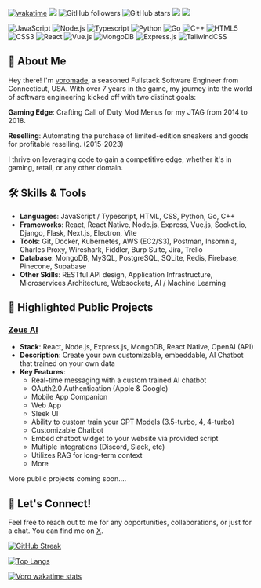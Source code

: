 [![wakatime](https://wakatime.com/badge/user/6cc5e79b-d43f-456f-8991-5f21bc14998e.svg)](https://wakatime.com/@6cc5e79b-d43f-456f-8991-5f21bc14998e)
![](https://komarev.com/ghpvc/?username=voromade&color=green)
![GitHub followers](https://img.shields.io/github/followers/voromade?style=social)
![GitHub stars](https://img.shields.io/github/stars/voromade?style=social)
![](https://img.shields.io/twitter/follow/voromade)
![](https://dcbadge.vercel.app/api/shield/332981581792935946)

<p>
  <img alt="JavaScript" src="https://img.shields.io/badge/-JavaScript-black?style=flat-square&logo=javascript&logoColor=0eff8e" />
  <img alt="Node.js" src="https://img.shields.io/badge/-Node.js-black?style=flat-square&logo=Node.js&logoColor=0eff8e" />
  <img alt="Typescript" src="https://img.shields.io/badge/-TypeScript-black?style=flat-square&logo=typescript&logoColor=0eff8e" />
  <img alt="Python" src="https://img.shields.io/badge/-Python-black?style=flat-square&logo=Python&logoColor=0eff8e" />
  <img alt="Go" src="https://img.shields.io/badge/-Go-black?style=flat-square&logo=go&logoColor=0eff8e" />
  <img alt="C++" src="https://img.shields.io/badge/C++-black?style=flat-square&logo=C%2B%2B&logoColor=0eff8e" />
  <img alt="HTML5" src="https://img.shields.io/badge/-HTML5-black?style=flat-square&logo=html5&logoColor=0eff8e" />
  <img alt="CSS3" src="https://img.shields.io/badge/-CSS3-black?style=flat-square&logo=css3&logoColor=0eff8e" />
  <img alt="React" src="https://img.shields.io/badge/-React-black?style=flat-square&logo=react&logoColor=0eff8e" />
  <img alt="Vue.js" src="https://img.shields.io/badge/-Vue.js-black?style=flat-square&logo=vue.js&logoColor=0eff8e" />
  <img alt="MongoDB" src="https://img.shields.io/badge/-MongoDB-black?style=flat-square&logo=mongodb&logoColor=0eff8e" />
  <img alt="Express.js" src="https://img.shields.io/badge/-Express.js-black?style=flat-square&logo=express&logoColor=0eff8e" />
  <img alt="TailwindCSS" src="https://img.shields.io/badge/-tailwindcss-black?style=flat-square&logo=tailwindcss&logoColor=0eff8e" />
</p>

<!-- <img align="center" src="https://media.discordapp.net/attachments/1187784554338058323/1196501287978672250/banner.png?ex=65f87528&is=65e60028&hm=6ee24bf6e3a7e86b853849b721865b723aad39d31646bcc894f7dd6eb52090ec&=&format=webp&quality=lossless&width=777&height=102" /> -->

## 👋 About Me

Hey there! I'm [voromade](https://devante.dev), a seasoned Fullstack Software Engineer from Connecticut, USA. With over 7 years in the game, my journey into the world of software engineering kicked off with two distinct goals:

**Gaming Edge**: Crafting Call of Duty Mod Menus for my JTAG from 2014 to 2018.

**Reselling**: Automating the purchase of limited-edition sneakers and goods for profitable reselling. (2015-2023)

I thrive on leveraging code to gain a competitive edge, whether it's in gaming, retail, or any other domain.

## 🛠 Skills & Tools

- **Languages**: JavaScript / Typescript, HTML, CSS, Python, Go, C++
- **Frameworks**: React, React Native, Node.js, Express, Vue.js, Socket.io, Django, Flask, Next.js, Electron, Vite
- **Tools**: Git, Docker, Kubernetes, AWS (EC2/S3), Postman, Insomnia, Charles Proxy, Wireshark, Fiddler, Burp Suite, Jira, Trello
- **Database**: MongoDB, MySQL, PostgreSQL, SQLite, Redis, Firebase, Pinecone, Supabase
- **Other Skills**: RESTful API design, Application Infrastructure, Microservices Architecture, Websockets, AI / Machine Learning

## 🌟 Highlighted Public Projects

### [Zeus AI](https://askzeus.gg)

- **Stack**: React, Node.js, Express.js, MongoDB, React Native, OpenAI (API)
- **Description**: Create your own customizable, embeddable, AI Chatbot that trained on your own data
- **Key Features**:
  - Real-time messaging with a custom trained AI chatbot
  - OAuth2.0 Authentication (Apple & Google)
  - Mobile App Companion
  - Web App
  - Sleek UI
  - Ability to custom train your GPT Models (3.5-turbo, 4, 4-turbo)
  - Customizable Chatbot
  - Embed chatbot widget to your website via provided script
  - Multiple integrations (Discord, Slack, etc)
  - Utilizes RAG for long-term context
  * More

More public projects coming soon....

## 📣 Let's Connect!

Feel free to reach out to me for any opportunities, collaborations, or just for a chat. You can find me on [X](https://x.com/voromade).

[![GitHub Streak](https://streak-stats.demolab.com?user=voromade&theme=github-dark&border_radius=6&mode=daily)](https://git.io/streak-stats)

[![Top Langs](https://github-readme-stats.vercel.app/api/top-langs/?username=voromade&layout=compact&theme=onedark&bg_color=000000&text_color=0eff8e&title_color=0eff8e)](https://github.com/voromade/github-readme-stats)

[![Voro wakatime stats](https://github-readme-stats.vercel.app/api/wakatime?username=voromade&layout=compact&theme=onedark&bg_color=000000&text_color=0eff8e&title_color=0eff8e&range=last_30_days)](https://github.com/anuraghazra/github-readme-stats)
